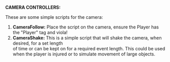 **CAMERA CONTROLLERS:**

These are some simple scripts for the camera:

 1. **CameraFollow:** Place the script on the camera, ensure the Player has the "Player" tag and viola!
 2. **CameraShake:** This is a simple script that will shake the camera, when desired, for a set length <br>
    of time or can be kept on for a required event length. This could be used when
    the player is injured or to simulate movement of large objects.
